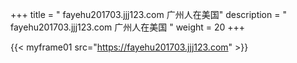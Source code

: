 +++
title = "  fayehu201703.jjj123.com 广州人在美国"
description = "  fayehu201703.jjj123.com 广州人在美国  "
weight = 20
+++

{{< myframe01 src="https://fayehu201703.jjj123.com" >}}

